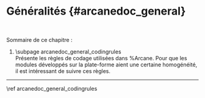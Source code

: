 # Généralités {#arcanedoc_general}


<br>

Sommaire de ce chapitre :

1. \subpage arcanedoc_general_codingrules <br>
  Présente les règles de codage utilisées dans %Arcane. Pour que les
  modules développés sur la plate-forme aient une certaine homogénéité,
  il est intéressant de suivre ces règles.


____

<div class="section_buttons">
<span class="next_section_button">
\ref arcanedoc_general_codingrules
</span>
</div>

